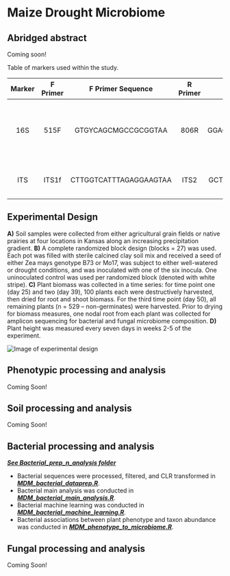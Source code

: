 # Maize Drought Microbiome

## Abridged abstract

Coming soon!

Table of markers used within the study.

| Marker   | F Primer| F Primer Sequence       | R Primer| R Primer Sequence    | Size (bp) | Citation                                       |
|:--------:|:-------:|:-----------------------:|:-------:|:--------------------:|:---------:|:----------------------------------------------:|
| 16S      | 515F    | GTGYCAGCMGCCGCGGTAA     | 806R    | GGACTACNVGGGTWTCTAAT | 390       | Parada *et al.* 2016 and Apprill *et al.* 2015 |
| ITS      | ITS1f   | CTTGGTCATTTAGAGGAAGTAA  | ITS2    | GCTGCGTTCTTCATCGATGC | variable       | Smith and Peay 2014                       |


## Experimental Design

**A)** Soil samples were collected from either agricultural grain fields or native prairies at four locations in Kansas along an increasing precipitation gradient. **B)** A complete randomized block design (blocks = 27) was used. Each pot was filled with sterile calcined clay soil mix and received a seed of either Zea mays genotype B73 or Mo17, was subject to either well-watered or drought conditions, and was inoculated with one of the six inocula. One uninoculated control was used per randomized block (denoted with white stripe). **C)** Plant biomass was collected in a time series: for time point one (day 25) and two (day 39), 100 plants each were destructively harvested, then dried for root and shoot biomass. For the third time point (day 50), all remaining plants (n = 529 – non-germinates) were harvested. Prior to drying for biomass measures, one nodal root from each plant was collected for amplicon sequencing for bacterial and fungal microbiome composition. **D)** Plant height was measured every seven days in weeks 2-5 of the experiment.

![Image of experimental design](https://github.com/Kenizzer/Maize_Drought_Microbiome/blob/main/Experimental_design_600dpi.png)


## Phenotypic processing and analysis

Coming Soon!

## Soil processing and analysis

Coming Soon!

## Bacterial processing and analysis

[***See Bacterial_prep_n_analysis folder***](https://github.com/Kenizzer/Maize_Drought_Microbiome/tree/main/Bacterial_prep_n_analysis)

- Bacterial sequences were processed, filtered, and CLR transformed in [***MDM_bacterial_dataprep.R***](https://github.com/Kenizzer/Maize_Drought_Microbiome/blob/main/Bacterial_prep_n_analysis/MDM_bacterial_dataprep.R).
- Bacterial main analysis was conducted in [***MDM_bacterial_main_analysis.R***](https://github.com/Kenizzer/Maize_Drought_Microbiome/blob/main/Bacterial_prep_n_analysis/MDM_bacterial_main_analysis.R).
- Bacterial machine learning was conducted in [***MDM_bacterial_machine_learning.R***](https://github.com/Kenizzer/Maize_Drought_Microbiome/blob/main/Bacterial_prep_n_analysis/MDM_bacterial_machine_learning.R).
- Bacterial associations between plant phenotype and taxon abundance was conducted in [***MDM_phenotype_to_microbiome.R***](https://github.com/Kenizzer/Maize_Drought_Microbiome/blob/main/Bacterial_prep_n_analysis/MDM_phenotype_to_microbiome.R).

## Fungal processing and analysis

Coming Soon!
